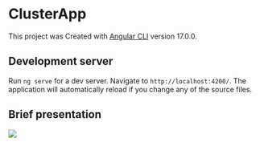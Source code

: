 # ClusterApp

This project was Created with [Angular CLI](https://github.com/angular/angular-cli) version 17.0.0.

## Development server

Run `ng serve` for a dev server. Navigate to `http://localhost:4200/`. The application will automatically reload if you change any of the source files.

## Brief presentation

![](https://github.com/cureit456/clusterApp/blob/master/brief_presentation.gif)

